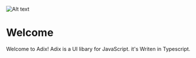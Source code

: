 
![Alt text](https://upload.wikimedia.org/wikipedia/commons/1/14/Adix_full_2.png "a title")
#  Welcome 

Welcome to Adix! Adix is a UI libary for JavaScript. it's Writen in Typescript.
